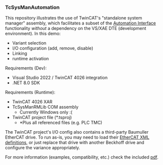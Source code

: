 ### TcSysManAutomation

This repository illustrates the use of TwinCAT's "standalone system manager" assembly, which facilitates a subset of the [Automation Interface](https://infosys.beckhoff.com/english.php?content=../content/1033/tc3_automationinterface/242682763.html&id=5107059583047685772) functionality *without* a dependency on the VS/XAE DTE (development environment). In this demo:

* Variant selection
* I/O configuration (add, remove, disable)
* Linking
* runtime activation

Requirements (Dev):

* Visual Studio 2022 / TwinCAT 4026 integration
* .NET 8.0 SDK

Requirements (Runtime):

* TwinCAT 4026 XAR
* TcSysManRMLib COM assembly
  * Currently Windows only :(
* TwinCAT project file (\*.tsproj)
  * \*Plus all referenced files (e.g. PLC TMC)

The TwinCAT project's I/O config also contains a third-party Baumuller EtherCAT drive. To run as-is, you may need to load their [EtherCAT XML definitions](https://www.baumueller.com/en/download/b-maxx-6000-5000-3300-3200-2500-ethercat-xml-all), or just replace that drive with another Beckhoff drive and configure the variance appropriately.

For more information (examples, compatibility, etc.) check the included [pdf](/TwinCAT_Standalone_System_Manager_V2.pdf).

